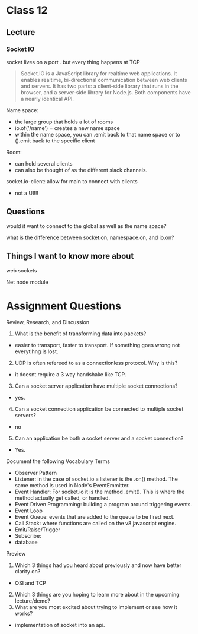 # Class 12

## Lecture

### Socket IO
socket lives on a port 
. but every thing happens at TCP

>Socket.IO is a JavaScript library for realtime web applications. It enables realtime, bi-directional communication between web clients and servers. It has two parts: a client-side library that runs in the browser, and a server-side library for Node.js. Both components have a nearly identical API.

Name space:
- the large group that holds a lot of rooms
- io.of('/name') =  creates a new name space
- within the name space, you can .emit back to that name space or to ().emit back to the specific client

Room:
- can hold several clients
- can also be thought of as the different slack channels. 

socket.io-client: allow for main to connect with clients
- not a UI!!!


## Questions
would it want to connect to the global as well as the name space?

what is the difference between socket.on, namespace.on, and io.on?

## Things I want to know more about

web sockets

Net node module

# Assignment Questions
Review, Research, and Discussion

1. What is the benefit of transforming data into packets?
- easier to transport, faster to transport. If something goes wrong not everytihng is lost.
2. UDP is often refereed to as a connectionless protocol. Why is this?
- it doesnt require a 3 way handshake like TCP.
3. Can a socket server application have multiple socket connections?
- yes.
4. Can a socket connection application be connected to multiple socket servers?
- no
5. Can an application be both a socket server and a socket connection?
- Yes.

Document the following Vocabulary Terms
- Observer Pattern
- Listener: in the case of socket.io a listener is the .on() method. The same method is used in Node's EventEmmitter.
- Event Handler: For socket.io it is the method .emit(). This is where the method actually get called, or handled. 
- Event Driven Programming: building a program around triggering events. 
- Event Loop
- Event Queue: events that are added to the queue to be fired next.
- Call Stack: where functions are called on the v8 javascript engine. 
- Emit/Raise/Trigger
- Subscribe:
- database

Preview

1. Which 3 things had you heard about previously and now have better clarity on?
- OSI and TCP
2. Which 3 things are you hoping to learn more about in the upcoming lecture/demo?
3. What are you most excited about trying to implement or see how it works?
- implementation of socket into an api.
